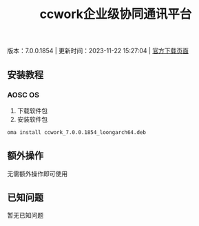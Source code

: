 ﻿---
id: 1888
title: ccwork企业级协同通讯平台
toc: true
weight: 1888
---

版本：7.0.0.1854 | 更新时间：2023-11-22 15:27:04 | [官方下载页面](http://app.loongapps.cn/#/detail/1888)

## 安装教程 

### AOSC OS 

1. 下载软件包
2. 安装软件包

```bash
oma install ccwork_7.0.0.1854_loongarch64.deb
```

## 额外操作

无需额外操作即可使用

## 已知问题

暂无已知问题

